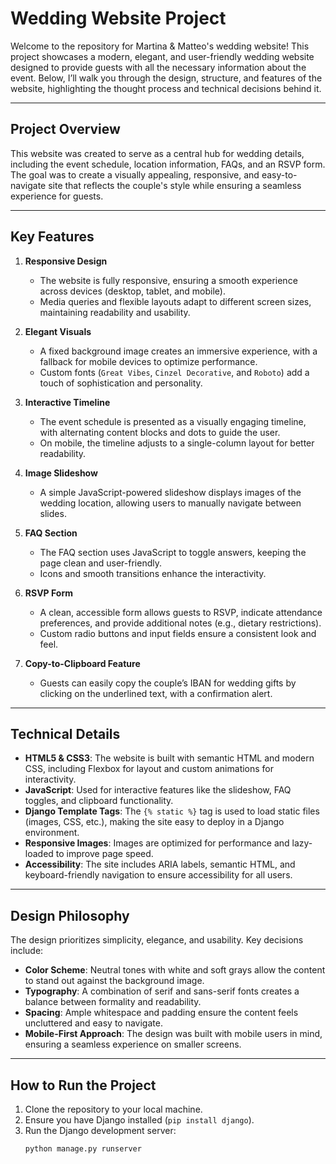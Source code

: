 # Wedding Website Project

Welcome to the repository for Martina & Matteo's wedding website! This project showcases a modern, elegant, and user-friendly wedding website designed to provide guests with all the necessary information about the event. Below, I’ll walk you through the design, structure, and features of the website, highlighting the thought process and technical decisions behind it.

---

## **Project Overview**
This website was created to serve as a central hub for wedding details, including the event schedule, location information, FAQs, and an RSVP form. The goal was to create a visually appealing, responsive, and easy-to-navigate site that reflects the couple's style while ensuring a seamless experience for guests.

---

## **Key Features**
1. **Responsive Design**  
   - The website is fully responsive, ensuring a smooth experience across devices (desktop, tablet, and mobile).  
   - Media queries and flexible layouts adapt to different screen sizes, maintaining readability and usability.

2. **Elegant Visuals**  
   - A fixed background image creates an immersive experience, with a fallback for mobile devices to optimize performance.  
   - Custom fonts (`Great Vibes`, `Cinzel Decorative`, and `Roboto`) add a touch of sophistication and personality.

3. **Interactive Timeline**  
   - The event schedule is presented as a visually engaging timeline, with alternating content blocks and dots to guide the user.  
   - On mobile, the timeline adjusts to a single-column layout for better readability.

4. **Image Slideshow**  
   - A simple JavaScript-powered slideshow displays images of the wedding location, allowing users to manually navigate between slides.

5. **FAQ Section**  
   - The FAQ section uses JavaScript to toggle answers, keeping the page clean and user-friendly.  
   - Icons and smooth transitions enhance the interactivity.

6. **RSVP Form**  
   - A clean, accessible form allows guests to RSVP, indicate attendance preferences, and provide additional notes (e.g., dietary restrictions).  
   - Custom radio buttons and input fields ensure a consistent look and feel.

7. **Copy-to-Clipboard Feature**  
   - Guests can easily copy the couple’s IBAN for wedding gifts by clicking on the underlined text, with a confirmation alert.

---

## **Technical Details**
- **HTML5 & CSS3**: The website is built with semantic HTML and modern CSS, including Flexbox for layout and custom animations for interactivity.  
- **JavaScript**: Used for interactive features like the slideshow, FAQ toggles, and clipboard functionality.  
- **Django Template Tags**: The `{% static %}` tag is used to load static files (images, CSS, etc.), making the site easy to deploy in a Django environment.  
- **Responsive Images**: Images are optimized for performance and lazy-loaded to improve page speed.  
- **Accessibility**: The site includes ARIA labels, semantic HTML, and keyboard-friendly navigation to ensure accessibility for all users.

---

## **Design Philosophy**
The design prioritizes simplicity, elegance, and usability. Key decisions include:  
- **Color Scheme**: Neutral tones with white and soft grays allow the content to stand out against the background image.  
- **Typography**: A combination of serif and sans-serif fonts creates a balance between formality and readability.  
- **Spacing**: Ample whitespace and padding ensure the content feels uncluttered and easy to navigate.  
- **Mobile-First Approach**: The design was built with mobile users in mind, ensuring a seamless experience on smaller screens.

---

## **How to Run the Project**
1. Clone the repository to your local machine.  
2. Ensure you have Django installed (`pip install django`).  
3. Run the Django development server:  
   ```bash
   python manage.py runserver
